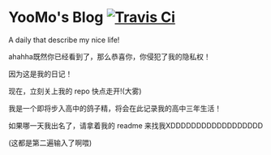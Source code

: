 # YooMo's Blog [![Travis Ci](https://travis-ci.org/YooMo/yoomo.github.io.svg?branch=source)](https://travis-ci.org/YooMo/yoomo.github.io)
A daily that describe my nice life!

ahahha既然你已经看到了，那么恭喜你，你侵犯了我的隐私权！

因为这是我的日记！

现在，立刻关上我的 repo 快点走开!(大雾)

我是一个即将步入高中的鸽子精，将会在此记录我的高中三年生活！

如果哪一天我出名了，请拿着我的 readme 来找我XDDDDDDDDDDDDDDDDDD

(这都是第二遍输入了啊喂)